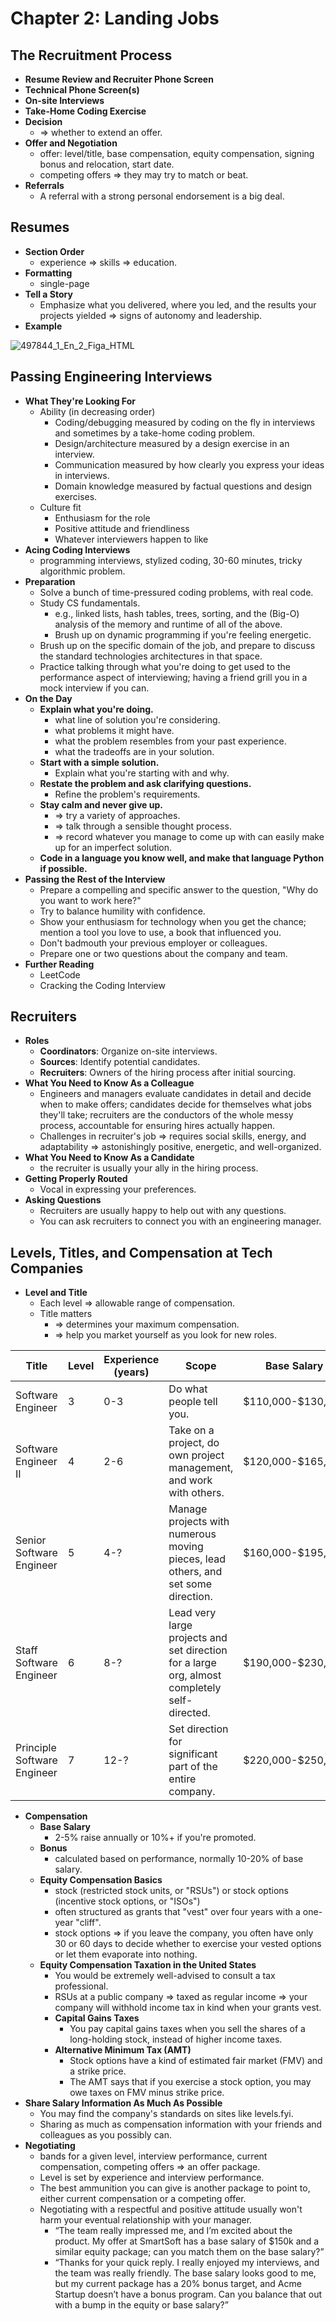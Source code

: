 # Chapter 2: Landing Jobs

## The Recruitment Process

* **Resume Review and Recruiter Phone Screen**
* **Technical Phone Screen(s)**
* **On-site Interviews**
* **Take-Home Coding Exercise**
* **Decision**
  * => whether to extend an offer.
* **Offer and Negotiation**
  * offer: level/title, base compensation, equity compensation, signing bonus and relocation, start date.
  * competing offers => they may try to match or beat.
* **Referrals**
  * A referral with a strong personal endorsement is a big deal.

## Resumes

* **Section Order**
  * experience => skills => education.
* **Formatting**
  * single-page
* **Tell a Story**
  * Emphasize what you delivered, where you led, and the results your projects yielded => signs of autonomy and leadership.
* **Example**

![497844_1_En_2_Figa_HTML](images/2%20Landing%20Jobs/497844_1_En_2_Figa_HTML.png)

## Passing Engineering Interviews

* **What They're Looking For**
  * Ability (in decreasing order)
    * Coding/debugging measured by coding on the fly in interviews and sometimes by a take-home coding problem.
    * Design/architecture measured by a design exercise in an interview.
    * Communication measured by how clearly you express your ideas in interviews.
    * Domain knowledge measured by factual questions and design exercises.
  * Culture fit
    * Enthusiasm for the role
    * Positive attitude and friendliness
    * Whatever interviewers happen to like
* **Acing Coding Interviews**
  * programming interviews, stylized coding, 30-60 minutes, tricky algorithmic problem.
* **Preparation**
  * Solve a bunch of time-pressured coding problems, with real code.
  * Study CS fundamentals.
    * e.g., linked lists, hash tables, trees, sorting, and the (Big-O) analysis of the memory and runtime of all of the above.
    * Brush up on dynamic programming if you're feeling energetic.
  * Brush up on the specific domain of the job, and prepare to discuss the standard technologies architectures in that space.
  * Practice talking through what you're doing to get used to the performance aspect of interviewing; having a friend grill you in a mock interview if you can.
* **On the Day**
  * **Explain what you're doing.**
    * what line of solution you're considering.
    * what problems it might have.
    * what the problem resembles from your past experience.
    * what the tradeoffs are in your solution.
  * **Start with a simple solution.**
    * Explain what you're starting with and why.
  * **Restate the problem and ask clarifying questions.**
    * Refine the problem's requirements.
  * **Stay calm and never give up.**
    * => try a variety of approaches.
    * => talk through a sensible thought process.
    * => record whatever you manage to come up with can easily make up for an imperfect solution.
  * **Code in a language you know well, and make that language Python if possible.**
* **Passing the Rest of the Interview**
  * Prepare a compelling and specific answer to the question, "Why do you want to work here?"
  * Try to balance humility with confidence.
  * Show your enthusiasm for technology when you get the chance; mention a tool you love to use, a book that influenced you.
  * Don't badmouth your previous employer or colleagues.
  * Prepare one or two questions about the company and team.
* **Further Reading**
  * LeetCode
  * Cracking the Coding Interview

## Recruiters

* **Roles**
  * **Coordinators**: Organize on-site interviews.
  * **Sources**: Identify potential candidates.
  * **Recruiters**: Owners of the hiring process after initial sourcing.
* **What You Need to Know As a Colleague**
  * Engineers and managers evaluate candidates in detail and decide when to make offers; candidates decide for themselves what jobs they'll take; recruiters are the conductors of the whole messy process, accountable for ensuring hires actually happen.
  * Challenges in recruiter's job => requires social skills, energy, and adaptability => astonishingly positive, energetic, and well-organized.
* **What You Need to Know As a Candidate**
  * the recruiter is usually your ally in the hiring process.
* **Getting Properly Routed**
  * Vocal in expressing your preferences.
* **Asking Questions**
  * Recruiters are usually happy to help out with any questions.
  * You can ask recruiters to connect you with an engineering manager.

## Levels, Titles, and Compensation at Tech Companies

* **Level and Title**
  * Each level => allowable range of compensation.
  * Title matters
    * => determines your maximum compensation.
    * => help you market yourself as you look for new roles.

| Title                       | Level | Experience (years) | Scope                                                        | Base Salary         |
| --------------------------- | ----- | ------------------ | ------------------------------------------------------------ | ------------------- |
| Software Engineer           | 3     | 0-3                | Do what people tell you.                                     | \$110,000-\$130,000 |
| Software Engineer II        | 4     | 2-6                | Take on a project, do own project management, and work with others. | \$120,000-\$​165,000 |
| Senior Software Engineer    | 5     | 4-?                | Manage projects with numerous moving pieces, lead others, and set some direction. | \$160,000-\$195,000 |
| Staff Software Engineer     | 6     | 8-?                | Lead very large projects and set direction for a large org, almost completely self-directed. | \$190,000-\$230,000 |
| Principle Software Engineer | 7     | 12-?               | Set direction for significant part of the entire company.    | \$220,000-\$250,000 |

* **Compensation**
  * **Base Salary**
    * 2-5% raise annually or 10%+ if you're promoted.
  * **Bonus**
    * calculated based on performance, normally 10-20% of base salary.
  * **Equity Compensation Basics**
    * stock (restricted stock units, or "RSUs") or stock options (incentive stock options, or "ISOs")
    * often structured as grants that "vest" over four years with a one-year "cliff".
    * stock options => if you leave the company, you often have only 30 or 60 days to decide whether to exercise your vested options or let them evaporate into nothing.
  * **Equity Compensation Taxation in the United States**
    * You would be extremely well-advised to consult a tax professional.
    * RSUs at a public company => taxed as regular income => your company will withhold income tax in kind when your grants vest.
    * **Capital Gains Taxes**
      * You pay capital gains taxes when you sell the shares of a long-holding stock, instead of higher income taxes.
    * **Alternative Minimum Tax (AMT)**
      * Stock options have a kind of estimated fair market (FMV) and a strike price.
      * The AMT says that if you exercise a stock option, you may owe taxes on FMV minus strike price.
* **Share Salary Information As Much As Possible**
  * You may find the company's standards on sites like levels.fyi.
  * Sharing as much as compensation information with your friends and colleagues as you possibly can.
* **Negotiating**
  * bands for a given level, interview performance, current compensation, competing offers => an offer package.
  * Level is set by experience and interview performance.
  * The best ammunition you can give is another package to point to, either current compensation or a competing offer.
  * Negotiating with a respectful and positive attitude usually won't harm your eventual relationship with your manager.
    * “The team really impressed me, and I’m excited about the product. My offer at SmartSoft has a base salary of $150k and a similar equity package; can you match them on the base salary?”
    * “Thanks for your quick reply. I really enjoyed my interviews, and the team was really friendly. The base salary looks good to me, but my current package has a 20% bonus target, and Acme Startup doesn’t have a bonus program. Can you balance that out with a bump in the equity or base salary?”
